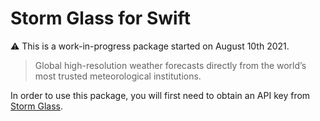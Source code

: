 # Storm Glass for Swift

⚠️ This is a work-in-progress package started on August 10th 2021.

> Global high-resolution weather forecasts directly from the world’s most trusted meteorological institutions.

In order to use this package, you will first need to obtain an API key from [Storm Glass](https://stormglass.io/).
